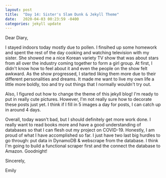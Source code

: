 ```yaml
---
layout: post
title:  "Day 14: Sister's Slam Dunk & Jekyll Theme"
date:   2020-04-03 00:23:59 -0400
categories: jekyll update
---
```


Dear Diary,

I stayed indoors today mostly due to pollen. I finsihed up some homework and spent the rest of the day cooking and watching television with my sister. She showed me a nice Korean variety TV show that was about stars from all over the industry coming together to form a girl group. At first, I didn't know how to feel about it and even the people on the show felt awkward. As the show progressed, I started liking them more due to their different personalities and dreams. It made me want to live my own life a little more boldly, too and try out things that I normally wouldn't try out.

Also, I figured out how to change the theme of this jekyll blog! I'm ready to put in really cute pictures. However, I'm not really sure how to decorate these posts just yet. I think if I fill in 5 images a day for posts, I can catch up in around 4 days. 

Overall, today wasn't bad, but I should definitely get more work done. I really want to read books more and have a good understanding of databases so that I can flesh out my project on COVID-19. Honestly, I am proud of what I have accomplished so far. I just have two last big hurdles to go through: put data in DynamoDB & webscrape from the database. I think I'm going to build a functional scraper first and the connect the database to Amazon. Goodnight!


Sincerely,

Emily